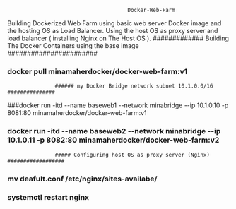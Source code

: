                                           Docker-Web-Farm
Building Dockerized Web Farm using basic web server Docker image and the hosting OS as Load Balancer.
Using the host OS as proxy server and load balancer ( installing Nginx on The Host OS ).
                    ############# Building The Docker Containers using the base image #######################
### docker pull minamaherdocker/docker-web-farm:v1
                   ###### my Docker Bridge network subnet 10.1.0.0/16 ###############

###docker run -itd --name baseweb1 --network minabridge --ip 10.1.0.10 -p 8081:80 minamaherdocker/docker-web-farm:v1
### docker run -itd --name baseweb2 --network minabridge --ip 10.1.0.11 -p 8082:80 minamaherdocker/docker-web-farm:v2
                   ##### Configuring host OS as proxy server (Nginx) ##################
### mv deafult.conf /etc/nginx/sites-availabe/
### systemctl restart nginx
